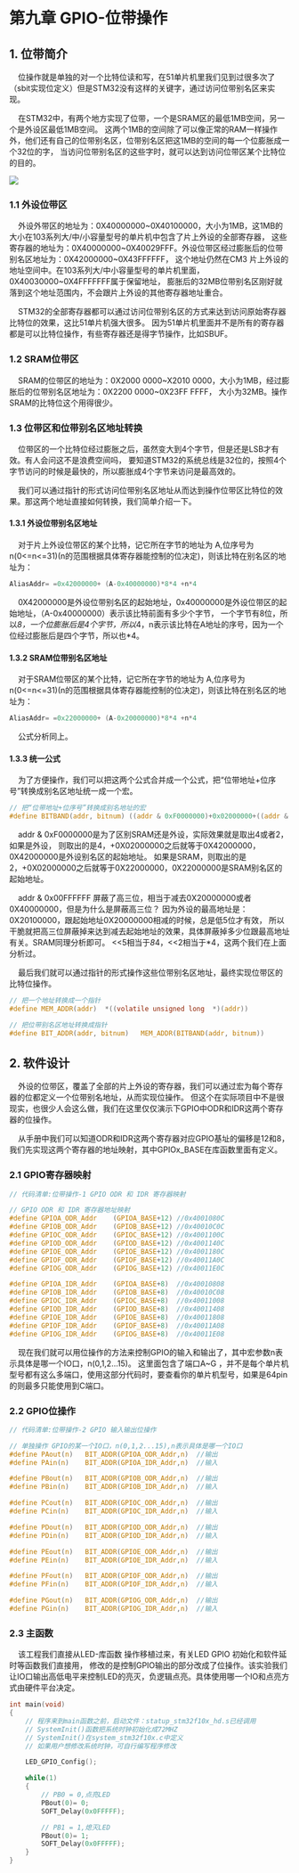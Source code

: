 # 第九章 GPIO-位带操作

## 1. 位带简介

    位操作就是单独的对一个比特位读和写，在51单片机里我们见到过很多次了（sbit实现位定义）但是STM32没有这样的关键字，通过访问位带别名区来实现。

    在STM32中，有两个地方实现了位带，一个是SRAM区的最低1MB空间，另一个是外设区最低1MB空间。 这两个1MB的空间除了可以像正常的RAM一样操作外，他们还有自己的位带别名区，位带别名区把这1MB的空间的每一个位膨胀成一个32位的字， 当访问位带别名区的这些字时，就可以达到访问位带区某个比特位的目的。

![](https://doc.embedfire.com/mcu/stm32/f103zhinanzhe/std/zh/latest/_images/GPIObi002.png)

### 1.1 外设位带区

    外设外带区的地址为：0X40000000~0X40100000，大小为1MB，这1MB的大小在103系列大/中/小容量型号的单片机中包含了片上外设的全部寄存器， 这些寄存器的地址为：0X40000000~0X40029FFF。外设位带区经过膨胀后的位带别名区地址为：0X42000000~0X43FFFFFF， 这个地址仍然在CM3 片上外设的地址空间中。在103系列大/中小容量型号的单片机里面，0X40030000~0X4FFFFFFF属于保留地址， 膨胀后的32MB位带别名区刚好就落到这个地址范围内，不会跟片上外设的其他寄存器地址重合。

    STM32的全部寄存器都可以通过访问位带别名区的方式来达到访问原始寄存器比特位的效果，这比51单片机强大很多。 因为51单片机里面并不是所有的寄存器都是可以比特位操作，有些寄存器还是得字节操作，比如SBUF。

### 1.2 SRAM位带区

    SRAM的位带区的地址为：0X2000 0000~X2010 0000，大小为1MB，经过膨胀后的位带别名区地址为：0X2200 0000~0X23FF FFFF， 大小为32MB。操作SRAM的比特位这个用得很少。

### 1.3 位带区和位带别名区地址转换

    位带区的一个比特位经过膨胀之后，虽然变大到4个字节，但是还是LSB才有效。有人会问这不是浪费空间吗， 要知道STM32的系统总线是32位的，按照4个字节访问的时候是最快的，所以膨胀成4个字节来访问是最高效的。

    我们可以通过指针的形式访问位带别名区地址从而达到操作位带区比特位的效果。那这两个地址直接如何转换，我们简单介绍一下。

#### 1.3.1 外设位带别名区地址

    对于片上外设位带区的某个比特，记它所在字节的地址为 A,位序号为 n(0<=n<=31)(n的范围根据具体寄存器能控制的位决定)，则该比特在别名区的地址为：

```c
AliasAddr= =0x42000000+ (A-0x40000000)*8*4 +n*4
```

    0X42000000是外设位带别名区的起始地址，0x40000000是外设位带区的起始地址，（A-0x40000000）表示该比特前面有多少个字节， 一个字节有8位，所以*8，一个位膨胀后是4个字节，所以*4，n表示该比特在A地址的序号，因为一个位经过膨胀后是四个字节，所以也*4。

#### 1.3.2 SRAM位带别名区地址

    对于SRAM位带区的某个比特，记它所在字节的地址为 A,位序号为 n(0<=n<=31)(n的范围根据具体寄存器能控制的位决定)，则该比特在别名区的地址为：

```c
AliasAddr= =0x22000000+ (A-0x20000000)*8*4 +n*4
```

    公式分析同上。

#### 1.3.3 统一公式

    为了方便操作，我们可以把这两个公式合并成一个公式，把“位带地址+位序号”转换成别名区地址统一成一个宏。

```c
// 把“位带地址+位序号”转换成别名地址的宏
#define BITBAND(addr, bitnum) ((addr & 0xF0000000)+0x02000000+((addr & 0x00FFFFFF)<<5)+(bitnum<<2))
```

    addr & 0xF0000000是为了区别SRAM还是外设，实际效果就是取出4或者2，如果是外设， 则取出的是4，+0X02000000之后就等于0X42000000，0X42000000是外设别名区的起始地址。 如果是SRAM，则取出的是2，+0X02000000之后就等于0X22000000，0X22000000是SRAM别名区的起始地址。

    addr & 0x00FFFFFF 屏蔽了高三位，相当于减去0X20000000或者0X40000000，但是为什么是屏蔽高三位？ 因为外设的最高地址是：0X20100000，跟起始地址0X20000000相减的时候，总是低5位才有效， 所以干脆就把高三位屏蔽掉来达到减去起始地址的效果，具体屏蔽掉多少位跟最高地址有关。SRAM同理分析即可。 <<5相当于*8*4，<<2相当于*4，这两个我们在上面分析过。

    最后我们就可以通过指针的形式操作这些位带别名区地址，最终实现位带区的比特位操作。

```c
// 把一个地址转换成一个指针
#define MEM_ADDR(addr)  *((volatile unsigned long  *)(addr))

// 把位带别名区地址转换成指针
#define BIT_ADDR(addr, bitnum)   MEM_ADDR(BITBAND(addr, bitnum))
```

## 2. 软件设计

    外设的位带区，覆盖了全部的片上外设的寄存器，我们可以通过宏为每个寄存器的位都定义一个位带别名地址，从而实现位操作。 但这个在实际项目中不是很现实，也很少人会这么做，我们在这里仅仅演示下GPIO中ODR和IDR这两个寄存器的位操作。

    从手册中我们可以知道ODR和IDR这两个寄存器对应GPIO基址的偏移是12和8，我们先实现这两个寄存器的地址映射，其中GPIOx_BASE在库函数里面有定义。

### 2.1 GPIO寄存器映射

```c
// 代码清单:位带操作-1 GPIO ODR 和 IDR 寄存器映射

// GPIO ODR 和 IDR 寄存器地址映射
#define GPIOA_ODR_Addr    (GPIOA_BASE+12) //0x4001080C
#define GPIOB_ODR_Addr    (GPIOB_BASE+12) //0x40010C0C
#define GPIOC_ODR_Addr    (GPIOC_BASE+12) //0x4001100C
#define GPIOD_ODR_Addr    (GPIOD_BASE+12) //0x4001140C
#define GPIOE_ODR_Addr    (GPIOE_BASE+12) //0x4001180C
#define GPIOF_ODR_Addr    (GPIOF_BASE+12) //0x40011A0C
#define GPIOG_ODR_Addr    (GPIOG_BASE+12) //0x40011E0C

#define GPIOA_IDR_Addr    (GPIOA_BASE+8)  //0x40010808
#define GPIOB_IDR_Addr    (GPIOB_BASE+8)  //0x40010C08
#define GPIOC_IDR_Addr    (GPIOC_BASE+8)  //0x40011008
#define GPIOD_IDR_Addr    (GPIOD_BASE+8)  //0x40011408
#define GPIOE_IDR_Addr    (GPIOE_BASE+8)  //0x40011808
#define GPIOF_IDR_Addr    (GPIOF_BASE+8)  //0x40011A08
#define GPIOG_IDR_Addr    (GPIOG_BASE+8)  //0x40011E08
```

    现在我们就可以用位操作的方法来控制GPIO的输入和输出了，其中宏参数n表示具体是哪一个IO口，n(0,1,2…15)。 这里面包含了端口A~G ，并不是每个单片机型号都有这么多端口，使用这部分代码时，要查看你的单片机型号，如果是64pin的则最多只能使用到C端口。

### 2.2 GPIO位操作

```c
// 代码清单:位带操作-2 GPIO 输入输出位操作

// 单独操作 GPIO的某一个IO口，n(0,1,2...15),n表示具体是哪一个IO口
#define PAout(n)   BIT_ADDR(GPIOA_ODR_Addr,n)  //输出
#define PAin(n)    BIT_ADDR(GPIOA_IDR_Addr,n)  //输入

#define PBout(n)   BIT_ADDR(GPIOB_ODR_Addr,n)  //输出
#define PBin(n)    BIT_ADDR(GPIOB_IDR_Addr,n)  //输入

#define PCout(n)   BIT_ADDR(GPIOC_ODR_Addr,n)  //输出
#define PCin(n)    BIT_ADDR(GPIOC_IDR_Addr,n)  //输入

#define PDout(n)   BIT_ADDR(GPIOD_ODR_Addr,n)  //输出
#define PDin(n)    BIT_ADDR(GPIOD_IDR_Addr,n)  //输入

#define PEout(n)   BIT_ADDR(GPIOE_ODR_Addr,n)  //输出
#define PEin(n)    BIT_ADDR(GPIOE_IDR_Addr,n)  //输入

#define PFout(n)   BIT_ADDR(GPIOF_ODR_Addr,n)  //输出
#define PFin(n)    BIT_ADDR(GPIOF_IDR_Addr,n)  //输入

#define PGout(n)   BIT_ADDR(GPIOG_ODR_Addr,n)  //输出
#define PGin(n)    BIT_ADDR(GPIOG_IDR_Addr,n)  //输入
```

### 2.3 主函数

    该工程我们直接从LED-库函数 操作移植过来，有关LED GPIO 初始化和软件延时等函数我们直接用， 修改的是控制GPIO输出的部分改成了位操作。该实验我们让IO口输出高低电平来控制LED的亮灭，负逻辑点亮。具体使用哪一个IO和点亮方式由硬件平台决定。

```c
int main(void)
{
    // 程序来到main函数之前，启动文件：statup_stm32f10x_hd.s已经调用
    // SystemInit()函数把系统时钟初始化成72MHZ
    // SystemInit()在system_stm32f10x.c中定义
    // 如果用户想修改系统时钟，可自行编写程序修改

    LED_GPIO_Config();

    while(1) 
    {
        // PB0 = 0,点亮LED
        PBout(0)= 0;
        SOFT_Delay(0x0FFFFF);

        // PB1 = 1,熄灭LED
        PBout(0)= 1;
        SOFT_Delay(0x0FFFFF);
    }
}
```

